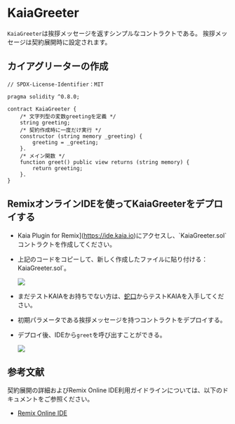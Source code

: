 # KaiaGreeter

`KaiaGreeter`は挨拶メッセージを返すシンプルなコントラクトである。 挨拶メッセージは契約展開時に設定されます。

## カイアグリーターの作成<a href="#writing-kaiagreeter" id="writing-kaiagreeter"></a>

```solidity
// SPDX-License-Identifier：MIT

pragma solidity ^0.8.0;

contract KaiaGreeter {
    /* 文字列型の変数greetingを定義 */
    string greeting;
    /* 契約作成時に一度だけ実行 */
    constructor (string memory _greeting) {
        greeting = _greeting;
    }.
    /* メイン関数 */
    function greet() public view returns (string memory) {
        return greeting;
    }.
}
```

## RemixオンラインIDEを使ってKaiaGreeterをデプロイする<a href="#deploying-kaiagreeter-using-kaia-ide" id="deploying-kaiagreeter-using-kaia-ide"></a>

- Kaia Plugin for Remix](https://ide.kaia.io)にアクセスし、\`KaiaGreeter.sol\`コントラクトを作成してください。

- 上記のコードをコピーして、新しく作成したファイルに貼り付ける：KaiaGreeter.sol\`。

    ![](/img/build/smart-contracts/kg-v2-create.png)

- まだテストKAIAをお持ちでない方は、[蛇口](https://faucet.kaia.io)からテストKAIAを入手してください。

- 初期パラメータである挨拶メッセージを持つコントラクトをデプロイする。

- デプロイ後、IDEから`greet`を呼び出すことができる。

    ![](/img/build/smart-contracts/kg-v2-deployed.png)

## 参考文献<a href="#references" id="references"></a>

契約展開の詳細およびRemix Online IDE利用ガイドラインについては、以下のドキュメントをご参照ください。

- [Remix Online IDE](../../../smart-contracts/deployment-and-verification/deploy/deploy.md)
